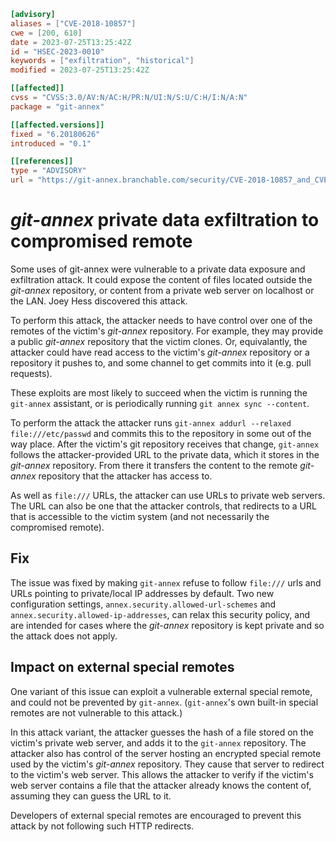 ``` toml
[advisory]
aliases = ["CVE-2018-10857"]
cwe = [200, 610]
date = 2023-07-25T13:25:42Z
id = "HSEC-2023-0010"
keywords = ["exfiltration", "historical"]
modified = 2023-07-25T13:25:42Z

[[affected]]
cvss = "CVSS:3.0/AV:N/AC:H/PR:N/UI:N/S:U/C:H/I:N/A:N"
package = "git-annex"

[[affected.versions]]
fixed = "6.20180626"
introduced = "0.1"

[[references]]
type = "ADVISORY"
url = "https://git-annex.branchable.com/security/CVE-2018-10857_and_CVE-2018-10859/"
```

# *git-annex* private data exfiltration to compromised remote

Some uses of git-annex were vulnerable to a private data exposure and
exfiltration attack. It could expose the content of files located
outside the *git-annex* repository, or content from a private web server
on localhost or the LAN. Joey Hess discovered this attack.

To perform this attack, the attacker needs to have control over one of
the remotes of the victim's *git-annex* repository. For example, they
may provide a public *git-annex* repository that the victim clones. Or,
equivalantly, the attacker could have read access to the victim's
*git-annex* repository or a repository it pushes to, and some channel to
get commits into it (e.g. pull requests).

These exploits are most likely to succeed when the victim is running the
`git-annex` assistant, or is periodically running
`git annex sync --content`.

To perform the attack the attacker runs
`git-annex addurl --relaxed file:///etc/passwd` and commits this to the
repository in some out of the way place. After the victim's git
repository receives that change, `git-annex` follows the
attacker-provided URL to the private data, which it stores in the
*git-annex* repository. From there it transfers the content to the
remote *git-annex* repository that the attacker has access to.

As well as `file:///` URLs, the attacker can use URLs to private web
servers. The URL can also be one that the attacker controls, that
redirects to a URL that is accessible to the victim system (and not
necessarily the compromised remote).

## Fix

The issue was fixed by making `git-annex` refuse to follow `file:///`
urls and URLs pointing to private/local IP addresses by default. Two new
configuration settings, `annex.security.allowed-url-schemes` and
`annex.security.allowed-ip-addresses`, can relax this security policy,
and are intended for cases where the *git-annex* repository is kept
private and so the attack does not apply.

## Impact on external special remotes

One variant of this issue can exploit a vulnerable external special
remote, and could not be prevented by `git-annex`. (`git-annex`'s own
built-in special remotes are not vulnerable to this attack.)

In this attack variant, the attacker guesses the hash of a file stored
on the victim's private web server, and adds it to the `git-annex`
repository. The attacker also has control of the server hosting an
encrypted special remote used by the victim's *git-annex* repository.
They cause that server to redirect to the victim's web server. This
allows the attacker to verify if the victim's web server contains a file
that the attacker already knows the content of, assuming they can guess
the URL to it.

Developers of external special remotes are encouraged to prevent this
attack by not following such HTTP redirects.
